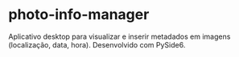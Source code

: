 # photo-info-manager
Aplicativo desktop para visualizar e inserir metadados em imagens (localização, data, hora). Desenvolvido com PySide6.
